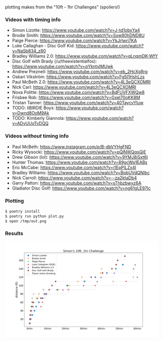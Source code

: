 plotting makes from the "10ft - 1hr Challenges" (spoilers!)


### Videos with timing info

* Simon Lizotte: https://www.youtube.com/watch?v=J-td1obxYa4
* Brodie Smith: https://www.youtube.com/watch?v=Sxw80hDND8U
* Paige Pierce: https://www.youtube.com/watch?v=YkJrlwri7KA
* Luke Callaghan - Disc Golf Kid: https://www.youtube.com/watch?v=NaSb834_z80
* Bradley Williams 2.0: https://www.youtube.com/watch?v=qLnqmDK-WfY
* Disc Golf with Brady (/u/theexistentialfox): https://www.youtube.com/watch?v=qYkntxIMUwk
* Andrew Preznell: https://www.youtube.com/watch?v=eb_2HcXgRrg
* Oskari Vikström: https://www.youtube.com/watch?v=Fg5I1HshLzs
* Paul McBeth 2.0: https://www.youtube.com/watch?v=4L3eQCXOMRI
* Nick Carl: https://www.youtube.com/watch?v=4L3eQCXOMRI
* Nova Politte: https://www.youtube.com/watch?v=BdFUVFXWQw8
* Frisbee Rob: https://www.youtube.com/watch?v=Gxel70oKK8M
* Tristan Tanner: https://www.youtube.com/watch?v=40TaycvYIuw
* TODO: liBIRDIE Boys: https://www.youtube.com/watch?v=Dwnd8OoM9Ak
* TODO: Kimberly Giannola: https://www.youtube.com/watch?v=ADvUUoTvDQQ


### Videos *without* timing info

* Paul McBeth: https://www.instagram.com/p/B-dbVYHgFND
* Ricky Wysocki: https://www.youtube.com/watch?v=pQlNWQqsQjE
* Drew Gibson (lol): https://www.youtube.com/watch?v=9YMJ8iSxt6I
* Hunter Thomas: https://www.youtube.com/watch?v=89gcWp1EABs
* Eric McCabe: https://www.youtube.com/watch?v=i1EpPiLZx4I
* Bradley Williams: https://www.youtube.com/watch?v=BpbUVdQNIbc
* Nick Carroll: https://www.youtube.com/watch?v=--za2ktaDb4
* Garry Patton: https://www.youtube.com/watch?v=sThbzbwyz6A
* Gladiator Disc Golf: https://www.youtube.com/watch?v=ng61gLE97Ic


### Plotting

```
$ poetry install
$ poetry run python plot.py
$ open /tmp/out.png
```


### Results
![Results](results.png?raw=true "Results")
